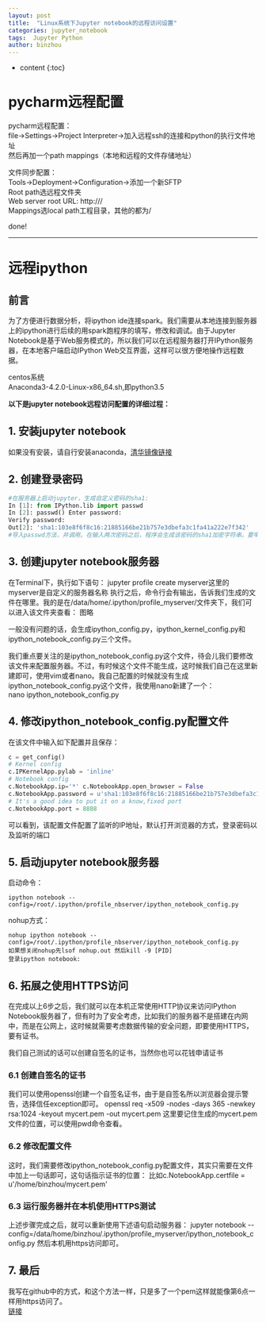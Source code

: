 ```yaml
---
layout: post
title:  "Linux系统下Jupyter notebook的远程访问设置"
categories: jupyter_notebook
tags:  Jupyter Python
author: binzhou
---
```


* content
{:toc}

# pycharm远程配置


pycharm远程配置： <br>
file->Settings->Project Interpreter->加入远程ssh的连接和python的执行文件地址 <br>
然后再加一个path mappings（本地和远程的文件存储地址）<br>

文件同步配置： <br>
Tools->Deployment->Configuration->添加一个新SFTP <br>
Root path选远程文件夹 <br>
Web server root URL: http:/// <br>
Mappings选local path工程目录，其他的都为/ <br>

done!

---

# 远程ipython

## 前言

为了方便进行数据分析，将ipython ide连接spark。我们需要从本地连接到服务器上的ipython进行后续的用spark跑程序的填写，修改和调试。由于Jupyter Notebook是基于Web服务模式的，所以我们可以在远程服务器打开IPython服务器，在本地客户端启动IPython Web交互界面，这样可以很方便地操作远程数据。


centos系统<br>
Anaconda3-4.2.0-Linux-x86_64.sh,即python3.5<br>


**以下是jupyter notebook远程访问配置的详细过程：**

## 1. 安装jupyter notebook

如果没有安装，请自行安装anaconda，[清华镜像链接](https://mirrors.tuna.tsinghua.edu.cn/anaconda/archive/)

## 2. 创建登录密码

```python
#在服务器上启动jupyter，生成自定义密码的sha1:
In [1]: from IPython.lib import passwd
In [2]: passwd() Enter password:
Verify password: 
Out[2]: 'sha1:103e8f6f8c16:21885166be21b757e3dbefa3c1fa41a222e7f342'
#导入passwd方法，并调用。在输入两次密码之后，程序会生成该密码的sha1加密字符串。要牢记自己输入的密码，并且记录下生成的加密字符串，下面的配置要用到。
```

## 3. 创建jupyter notebook服务器

在Terminal下，执行如下语句： jupyter profile create myserver这里的myserver是自定义的服务器名称
执行之后，命令行会有输出，告诉我们生成的文件在哪里。我的是在/data/home/.ipython/profile_myserver/文件夹下，我们可以进入该文件夹查看： 图略

一般没有问题的话，会生成ipython_config.py，ipython_kernel_config.py和ipython_notebook_config.py三个文件。

我们重点要关注的是ipython_notebook_config.py这个文件，待会儿我们要修改该文件来配置服务器。不过，有时候这个文件不能生成，这时候我们自己在这里新建即可，使用vim或者nano。我自己配置的时候就没有生成ipython_notebook_config.py这个文件，我使用nano新建了一个：<br>
nano ipython_notebook_config.py

## 4. 修改ipython_notebook_config.py配置文件

在该文件中输入如下配置并且保存：
```python
c = get_config() 
# Kernel config 
c.IPKernelApp.pylab = 'inline' 
# Notebook config 
c.NotebookApp.ip='*' c.NotebookApp.open_browser = False
c.NotebookApp.password = u'sha1:103e8f6f8c16:21885166be21b757e3dbefa3c1fa41a222e7f342' 
# It's a good idea to put it on a know,fixed port 
c.NotebookApp.port = 8888
```
可以看到，该配置文件配置了监听的IP地址，默认打开浏览器的方式，登录密码以及监听的端口

## 5. 启动jupyter notebook服务器

启动命令：
```
ipython notebook --config=/root/.ipython/profile_nbserver/ipython_notebook_config.py
```
nohup方式：
```
nohup ipython notebook --config=/root/.ipython/profile_nbserver/ipython_notebook_config.py 
如果想关闭nohup先lsof nohup.out 然后kill -9 [PID] 
登录ipython notebook:
```

## 6. 拓展之使用HTTPS访问

在完成以上6步之后，我们就可以在本机正常使用HTTP协议来访问IPython Notebook服务器了，但有时为了安全考虑，比如我们的服务器不是搭建在内网中，而是在公网上，这时候就需要考虑数据传输的安全问题，即要使用HTTPS，要有证书。

 
我们自己测试的话可以创建自签名的证书，当然你也可以花钱申请证书


### 6.1 创建自签名的证书
我们可以使用openssl创建一个自签名证书，由于是自签名所以浏览器会提示警告，选择信任exception即可。
openssl req -x509 -nodes -days 365 -newkey rsa:1024 -keyout mycert.pem -out mycert.pem
这里要记住生成的mycert.pem文件的位置，可以使用pwd命令查看。
### 6.2 修改配置文件
这时，我们需要修改ipython_notebook_config.py配置文件，其实只需要在文件中加上一句话即可，这句话指示证书的位置：
比如c.NotebookApp.certfile = u'/home/binzhou/mycert.pem'
### 6.3 运行服务器并在本机使用HTTPS测试
上述步骤完成之后，就可以重新使用下述语句启动服务器：
jupyter notebook --config=/data/home/binzhou/.ipython/profile_myserver/ipython_notebook_config.py
然后本机用https访问即可。

## 7. 最后

我写在github中的方式，和这个方法一样，只是多了一个pem这样就能像第6点一样用https访问了。<br>
[链接](https://github.com/binzhouchn/python_notes/tree/master/%E8%BF%9C%E7%A8%8Bipython#pycharm%E8%BF%9C%E7%A8%8B%E9%85%8D%E7%BD%AE)